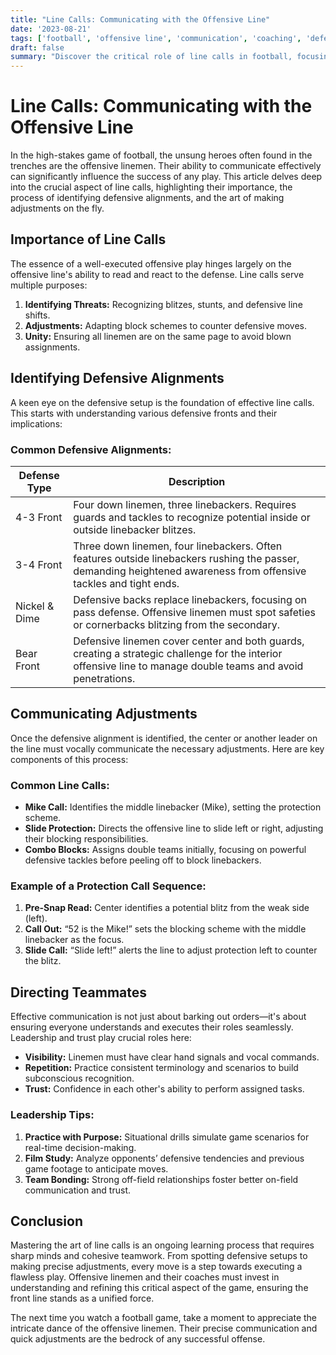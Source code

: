 ```yaml
---
title: "Line Calls: Communicating with the Offensive Line"
date: '2023-08-21'
tags: ['football', 'offensive line', 'communication', 'coaching', 'defensive alignments', 'line calls', 'teamwork', 'adjustments']
draft: false
summary: "Discover the critical role of line calls in football, focusing on defensive alignments, communicating adjustments, and effectively directing teammates through a blend of player knowledge and coaching wisdom."
---
```


# Line Calls: Communicating with the Offensive Line

In the high-stakes game of football, the unsung heroes often found in the trenches are the offensive linemen. Their ability to communicate effectively can significantly influence the success of any play. This article delves deep into the crucial aspect of line calls, highlighting their importance, the process of identifying defensive alignments, and the art of making adjustments on the fly.

## Importance of Line Calls

The essence of a well-executed offensive play hinges largely on the offensive line's ability to read and react to the defense. Line calls serve multiple purposes:

1. **Identifying Threats:** Recognizing blitzes, stunts, and defensive line shifts.
2. **Adjustments:** Adapting block schemes to counter defensive moves.
3. **Unity:** Ensuring all linemen are on the same page to avoid blown assignments.

## Identifying Defensive Alignments

A keen eye on the defensive setup is the foundation of effective line calls. This starts with understanding various defensive fronts and their implications:

### Common Defensive Alignments:

| Defense Type      | Description                                                                                                                                                             |
|-------------------|-------------------------------------------------------------------------------------------------------------------------------------------------------------------------|
| 4-3 Front         | Four down linemen, three linebackers. Requires guards and tackles to recognize potential inside or outside linebacker blitzes.                                          |
| 3-4 Front         | Three down linemen, four linebackers. Often features outside linebackers rushing the passer, demanding heightened awareness from offensive tackles and tight ends.        |
| Nickel & Dime     | Defensive backs replace linebackers, focusing on pass defense. Offensive linemen must spot safeties or cornerbacks blitzing from the secondary.                          |
| Bear Front        | Defensive linemen cover center and both guards, creating a strategic challenge for the interior offensive line to manage double teams and avoid penetrations.             |

## Communicating Adjustments

Once the defensive alignment is identified, the center or another leader on the line must vocally communicate the necessary adjustments. Here are key components of this process:

### Common Line Calls:

- **Mike Call:** Identifies the middle linebacker (Mike), setting the protection scheme.
- **Slide Protection:** Directs the offensive line to slide left or right, adjusting their blocking responsibilities.
- **Combo Blocks:** Assigns double teams initially, focusing on powerful defensive tackles before peeling off to block linebackers.

### Example of a Protection Call Sequence:

1. **Pre-Snap Read:** Center identifies a potential blitz from the weak side (left).
2. **Call Out:** “52 is the Mike!” sets the blocking scheme with the middle linebacker as the focus.
3. **Slide Call:** “Slide left!” alerts the line to adjust protection left to counter the blitz.

## Directing Teammates

Effective communication is not just about barking out orders—it's about ensuring everyone understands and executes their roles seamlessly. Leadership and trust play crucial roles here:

- **Visibility:** Linemen must have clear hand signals and vocal commands.
- **Repetition:** Practice consistent terminology and scenarios to build subconscious recognition.
- **Trust:** Confidence in each other's ability to perform assigned tasks.

### Leadership Tips:

1. **Practice with Purpose:** Situational drills simulate game scenarios for real-time decision-making.
2. **Film Study:** Analyze opponents’ defensive tendencies and previous game footage to anticipate moves.
3. **Team Bonding:** Strong off-field relationships foster better on-field communication and trust.

## Conclusion

Mastering the art of line calls is an ongoing learning process that requires sharp minds and cohesive teamwork. From spotting defensive setups to making precise adjustments, every move is a step towards executing a flawless play. Offensive linemen and their coaches must invest in understanding and refining this critical aspect of the game, ensuring the front line stands as a unified force.

The next time you watch a football game, take a moment to appreciate the intricate dance of the offensive linemen. Their precise communication and quick adjustments are the bedrock of any successful offense.